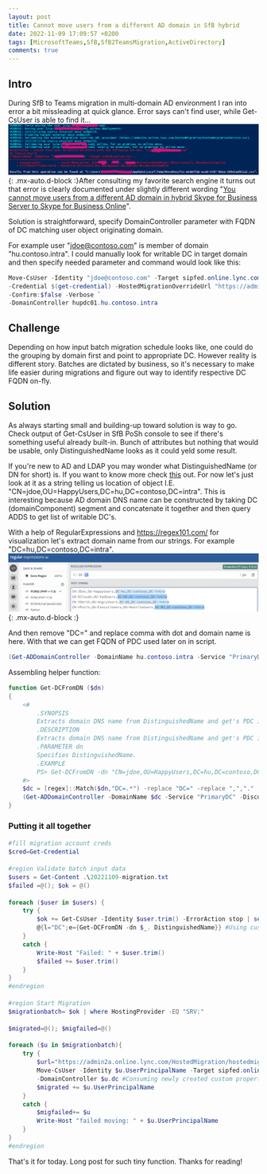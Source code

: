 ```yaml
---
layout: post
title: Cannot move users from a different AD domain in SfB hybrid
date: 2022-11-09 17:09:57 +0200
tags: [MicrosoftTeams,SfB,SfB2TeamsMigration,ActiveDirectory]
comments: true
---
```

## Intro
During SfB to Teams migration in multi-domain AD environment I ran into error a bit missleading at quick glance. Error says can't find user, while Get-CsUser is able to find it... ![error](../assets/img/2022-11-09-SfB2TeamsFieldNotes-1/ErrorSfBMove.png){: .mx-auto.d-block :}After consulting my favorite search engine it turns out that error is clearly documented under slightly different wording "[You cannot move users from a different AD domain in hybrid Skype for Business Server to Skype for Business Online](
https://learn.microsoft.com/en-us/skypeforbusiness/troubleshoot/hybrid-move-sfb-online/cannot-move-users-from-different-ad-domain)".

Solution is straightforward, specify DomainController parameter with FQDN of DC matching user object originating domain.

For example user "jdoe@contoso.com" is member of domain "hu.contoso.intra". I could manually look for writable DC in target domain and then specify needed parameter and command would look like this:
```powershell
Move-CsUser -Identity "jdoe@contoso.com" -Target sipfed.online.lync.com `
-Credential $(get-credential) -HostedMigrationOverrideUrl "https://admin2a.online.lync.com/HostedMigration/hostedmigrationService.svc" `
-Confirm:$false -Verbose `
-DomainController hupdc01.hu.contoso.intra
```
## Challenge
Depending on how input batch migration schedule looks like, one could do the grouping by domain first and point to appropriate DC. However reality is different story. Batches are dictated by business, so it's necessary to make life easier during migrations and figure out way to identify respective DC FQDN on-fly.
## Solution
As always starting small and building-up toward solution is way to go. Check output of Get-CsUser in SfB PoSh console to see if there's something useful already built-in. Bunch of attributes but nothing that would be usable, only DistinguishedName looks as it could yeld some result. 

If you're new to AD and LDAP you may wonder what DistinguishedName (or DN for short) is. If you want to know more check [this](https://learn.microsoft.com/en-us/previous-versions/windows/desktop/ldap/distinguished-names) out. For now let's just look at it as a string telling us location of object I.E. "CN=jdoe,OU=HappyUsers,DC=hu,DC=contoso,DC=intra". This is interesting because AD domain DNS name can be constructed by taking DC (domainComponent) segment and concatenate it together and then query ADDS to get list of writable DC's.

With a help of RegularExpressions and https://regex101.com/ for visualization let's extract domain name from our strings. For example "DC=hu,DC=contoso,DC=intra".
![regex](../assets/img/2022-11-09-SfB2TeamsFieldNotes-1\regex.png){: .mx-auto.d-block :}

And then remove "DC=" and replace comma with dot and domain name is here. 
With that we can get FQDN of PDC used later on in script. 
```powershell
(Get-ADDomainController -DomainName hu.contoso.intra -Service "PrimaryDC" -Discover).HostName
```
Assembling helper function:
```powershell
function Get-DCFromDN ($dn)
{
    <#
        .SYNOPSIS
        Extracts domain DNS name from DistinguishedName and get's PDC in target AD. 
        .DESCRIPTION
        Extracts domain DNS name from DistinguishedName and get's PDC in target AD. Function depends on ActiveDirectory module.
        .PARAMETER dn
        Specifies DistinguishedName.
        .EXAMPLE
        PS> Get-DCFromDN -dn "CN=jdoe,OU=HappyUsers,DC=hu,DC=contoso,DC=intra"
    #>
    $dc = [regex]::Match($dn,"DC=.*") -replace "DC=" -replace ",","."
    (Get-ADDomainController -DomainName $dc -Service "PrimaryDC" -Discover).HostName
}
```
### Putting it all together
```powershell
#fill migration account creds
$cred=Get-Credential  

#region Validate batch input data
$users = Get-Content .\20221109-migration.txt
$failed =@(); $ok = @()

foreach ($user in $users) {
    try {
        $ok += Get-CsUser -Identity $user.trim() -ErrorAction stop | select userprincipalname,HostingProvider,lineuri,name,RegistrarPool, `
        @{l="DC";e={Get-DCFromDN -dn $_. DistinguishedName}} #Using custom expression to ad DC property to object
    }
    catch {
        Write-Host "Failed: " + $user.trim()
        $failed += $user.trim()
    }
}
#endregion

#region Start Migration
$migrationbatch= $ok | where HostingProvider -EQ "SRV:"

$migrated=@(); $migfailed=@()

foreach ($u in $migrationbatch){
    try {
        $url="https://admin2a.online.lync.com/HostedMigration/hostedmigrationService.svc"
        Move-CsUser -Identity $u.UserPrincipalName -Target sipfed.online.lync.com -Credential $cred -HostedMigrationOverrideUrl $url -Confirm:$false -Verbose -ErrorAction Stop `
        -DomainController $u.dc #Consuming newly created custom property
        $migrated += $u.UserPrincipalName  
    }
    catch {
        $migfailed+= $u
        Write-Host "failed moving: " + $u.UserPrincipalName
    }
}
#endregion
```

That's it for today. Long post for such tiny function. Thanks for reading!